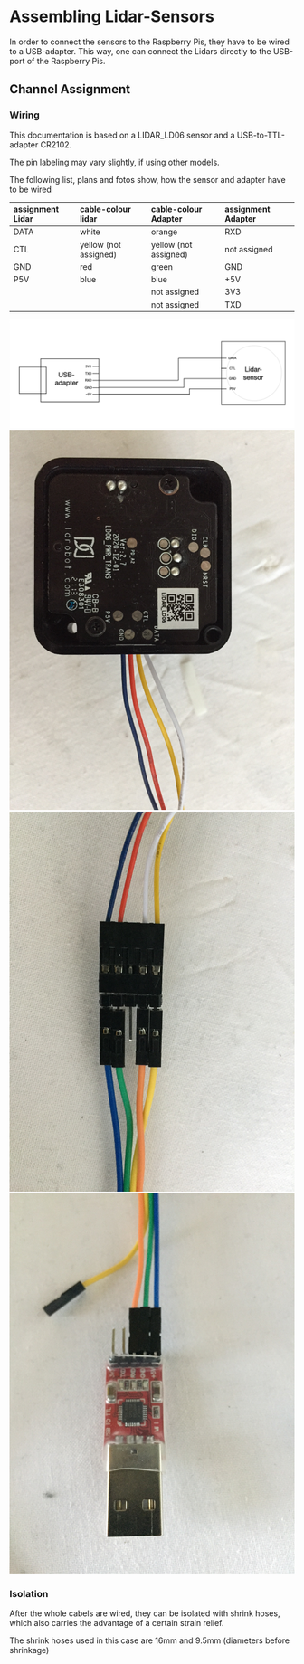 # Assembling Lidar-Sensors

In order to connect the sensors to the Raspberry Pis, they have to be wired to a USB-adapter. This way, one can connect the Lidars directly to the USB-port of the Raspberry Pis. 

## Channel Assignment

### Wiring

This documentation is based on a LIDAR_LD06 sensor and a USB-to-TTL-adapter CR2102. 

The pin labeling may vary slightly, if using other models.

The following list, plans and fotos show, how the sensor and adapter have to be wired

| assignment Lidar | cable-colour lidar | cable-colour Adapter |assignment Adapter |
|:----------|:------| :------| :------|
| DATA| white | orange |  RXD |
| CTL| yellow (not assigned) | yellow (not assigned) | not assigned |
| GND| red    | green  | GND |
| P5V| blue   | blue   | +5V |
|||not assigned| 3V3|
|||not assigned| TXD|


![](./images/Wiring_Plan.png)
![](./images/Wiring_Lidar.JPG)
![](./images/Wiring_Connector.JPG)
![](./images/Wiring_Adapter.JPG)

### Isolation

After the whole cabels are wired, they can be isolated with shrink hoses, which also carries the advantage of a certain strain relief. 

The shrink hoses used in this case are 16mm and 9.5mm (diameters before shrinkage)
